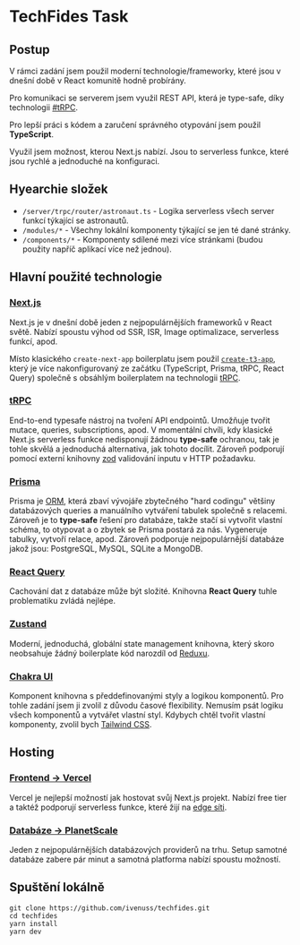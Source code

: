 # TechFides Task

## Postup

V rámci zadání jsem použil moderní technologie/frameworky, které jsou v dnešní době v React komunitě hodně probírány.

Pro komunikaci se serverem jsem využil REST API, která je type-safe, díky technologii [#tRPC](tRPC).

Pro lepší práci s kódem a zaručení správného otypování jsem použil **TypeScript**.

Využil jsem možnost, kterou Next.js nabízí. Jsou to serverless funkce, které jsou rychlé a jednoduché na konfiguraci.

## Hyearchie složek

- `/server/trpc/router/astronaut.ts` - Logika serverless všech server funkcí týkající se astronautů.
- `/modules/*` - Všechny lokální komponenty týkající se jen té dané stránky.
- `/components/*` - Komponenty sdílené mezi více stránkami (budou použity napříč aplikací více než jednou).

## Hlavní použité technologie

### [Next.js](https://nextjs.org/)

Next.js je v dnešní době jeden z nejpopulárnějších frameworků v React světě. Nabízí spoustu výhod od SSR, ISR, Image optimalizace, serverless funkcí, apod.

Místo klasického `create-next-app` boilerplatu jsem použil [`create-t3-app`](https://github.com/t3-oss/create-t3-app), který je více nakonfigurovaný ze začátku (TypeScript, Prisma, tRPC, React Query) společně s obsáhlým boilerplatem na technologii [tRPC](https://trpc.io/).

### [tRPC](https://trpc.io/)

End-to-end typesafe nástroj na tvoření API endpointů. Umožňuje tvořit mutace, queries, subscriptions, apod. V momentální chvíli, kdy klasické Next.js serverless funkce nedisponují žádnou **type-safe** ochranou, tak je tohle skvělá a jednoduchá alternativa, jak tohoto docílit. Zároveň podporují pomocí externí knihovny [zod](https://github.com/colinhacks/zod) validování inputu v HTTP požadavku.

### [Prisma](https://www.prisma.io/)

Prisma je [ORM](https://cs.wikipedia.org/wiki/Objektov%C4%9B_rela%C4%8Dn%C3%AD_mapov%C3%A1n%C3%AD), která zbaví vývojáře zbytečného "hard codingu" většiny databázových queries a manuálního vytváření tabulek společně s relacemi. Zároveň je to **type-safe** řešení pro databáze, takže stačí si vytvořit vlastní schéma, to otypovat a o zbytek se Prisma postará za nás. Vygeneruje tabulky, vytvoří relace, apod. Zároveň podporuje nejpopulárnější databáze jakož jsou: PostgreSQL, MySQL, SQLite a MongoDB.

### [React Query](https://tanstack.com/query/)

Cachování dat z databáze může být složité. Knihovna **React Query** tuhle problematiku zvládá nejlépe.

### [Zustand](https://zustand-demo.pmnd.rs/)

Moderní, jednoduchá, globální state management knihovna, který skoro neobsahuje žádný boilerplate kód narozdíl od [Reduxu](https://redux.js.org/).

### [Chakra UI](https://chakra-ui.com/)

Komponent knihovna s předdefinovanými styly a logikou komponentů. Pro tohle zadání jsem ji zvolil z důvodu časové flexibility. Nemusím psát logiku všech komponentů a vytvářet vlastní styl. Kdybych chtěl tvořit vlastní komponenty, zvolil bych [Tailwind CSS](https://tailwindcss.com/).

## Hosting

### [Frontend -> Vercel](https://vercel.com/)

Vercel je nejlepší možností jak hostovat svůj Next.js projekt. Nabízí free tier a taktéž podporují serverless funkce, které žijí na [edge síti](https://vercel.com/docs/concepts/edge-network/overview).

### [Databáze -> PlanetScale](https://planetscale.com/)

Jeden z nejpopulárnějších databázových providerů na trhu. Setup samotné databáze zabere pár minut a samotná platforma nabízí spoustu možností.

## Spuštění lokálně

```
git clone https://github.com/ivenuss/techfides.git
cd techfides
yarn install
yarn dev
```
